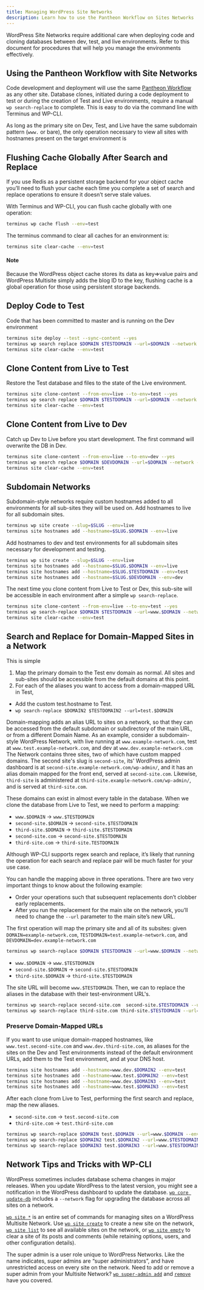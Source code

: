 ```yaml
---
title: Managing WordPress Site Networks
description: Learn how to use the Pantheon Workflow on Sites Networks
---
```

WordPress Site Networks require additional care when deploying code and cloning databases between dev, test, and live environments. Refer to this document for procedures that will help you manage the environments effectively.

## Using the Pantheon Workflow with Site Networks

Code development and deployment will use the same [Pantheon Workflow](/docs/articles/sites/code/using-the-pantheon-workflow) as any other site. Database clones,  initiated during a code deployment to test or during the creation of Test and Live environments, require a manual `wp search-replace` to complete. This is easy to do via the command line with Terminus and WP-CLI.

As long as the primary site on Dev, Test, and Live have the same subdomain pattern (`www.` or bare), the only operation necessary to view all sites with hostnames present on the target environment is

## Flushing Cache Globally After Search and Replace

If you use Redis as a persistent storage backend for your object cache you’ll need to flush your cache each time you complete a set of search and replace operations to ensure it doesn’t serve stale values.

With Terminus and WP-CLI, you can flush cache globally with one operation:

```bash
terminus wp cache flush --env=test
```
The terminus command to clear all caches for an environment is:
```bash
terminus site clear-cache --env=test
```

<div class="alert alert-info" role="alert">
<h4>Note</h4>
Because the WordPress object cache stores its data as key=>value pairs and WordPress Multisite simply adds the blog ID to the key, flushing cache is a global operation for those using persistent storage backends. </div>


## Deploy Code to Test

Code that has been committed to master and is running on the Dev environment
```bash
terminus site deploy --test --sync-content --yes
terminus wp search replace $DOMAIN $TESTDOMAIN --url=$DOMAIN --network --env=test
terminus site clear-cache --env=test
```
## Clone Content from Live to Test
Restore the Test database and files to the state of the Live environment.
```bash
terminus site clone-content --from-env=live --to-env=test --yes
terminus wp search replace $DOMAIN $TESTDOMAIN --url=$DOMAIN --network --env=test
terminus site clear-cache --env=test
```

## Clone Content from Live to Dev
Catch up Dev to Live before you start development. The first command will overwrite the DB in Dev.
```bash
terminus site clone-content --from-env=live --to-env=dev --yes
terminus wp search replace $DOMAIN $DEVDOMAIN --url=$DOMAIN --network --env=test
terminus site clear-cache --env=test
```

## Subdomain Networks

Subdomain-style networks require custom hostnames added to all environments for all sub-sites they will be used on. Add hostnames to live for all subdomain sites.

```bash
terminus wp site create --slug=$SLUG --env=live
terminus site hostnames add --hostname=$SLUG.$DOMAIN --env=live
```
Add hostnames to dev and test environments for all subdomain sites necessary for development and testing.  
```bash
terminus wp site create --slug=$SLUG --env=live
terminus site hostnames add --hostname=$SLUG.$DOMAIN --env=live
terminus site hostnames add --hostname=$SLUG.$TESTDOMAIN --env=test
terminus site hostnames add --hostname=$SLUG.$DEVDOMAIN --env=dev
```
The next time you clone content from Live to Test or Dev, this sub-site will be accessible in each environment after a simple `wp search-replace`.

```bash
terminus site clone-content --from-env=live --to-env=test --yes
terminus wp search-replace $DOMAIN $TESTDOMAIN --url=www.$DOMAIN --network --env=test
terminus site clear-cache --env=test
```

## Search and Replace for Domain-Mapped Sites in a Network

This is simple

1. Map the primary domain to the Test env domain as normal. All sites and sub-sites should be accessible from the default domains at this point.
2. For each of the aliases you want to access from a domain-mapped URL in Test,
 - Add the custom test.hostname to Test.
 - `wp search-replace $DOMAIN2 $TESTDOMAIN2 --url=test.$DOMAIN`

Domain-mapping adds an alias URL to sites on a network, so that they can be accessed from the default subdomain or subdirectory of the main URL, or from a different Domain Name. As an example, consider a subdomain-style WordPress Network, with live running at `www.example-network.com`, test at `www.test.example-network.com`, and dev at `www.dev.example-network.com` The Network contains three sites, two of which have custom mapped domains. The second site's slug is `second-site`,  its' WordPress admin dashboard is at `second-site.example-network.com/wp-admin/`, and it has an alias domain mapped for the front end, served at `second-site.com`. Likewise,  `third-site` is administered at `third-site.example-network.com/wp-admin/`, and is served at `third-site.com`.

These domains can exist in almost every table in the database. When we clone the database from Live to  Test, we need to perform a mapping:

- `www.$DOMAIN` -> `www.$TESTDOMAIN`
- `second-site.$DOMAIN` -> `second-site.$TESTDOMAIN`
- `third-site.$DOMAIN` -> `third-site.$TESTDOMAIN`
- `second-site.com` -> `second-site.$TESTDOMAIN`
- `third-site.com` -> `third-site.TESTDOMAIN`

Although WP-CLI supports regex search and replace, it’s likely that running the operation for each search and replace pair will be much faster for your use case.

You can handle the mapping above in three operations. There are two very important things to know about the following example:

- Order your operations such that subsequent replacements don’t clobber early replacements.
- After you run the replacement for the main site on the network, you’ll need to change the `--url` parameter to the main site’s new URL.

The first operation will map the primary site and all of its subsites:
given `DOMAIN=example-network.com`, `TESTDOMAIN=test.example-network.com`, and `DEVDOMAIN=dev.example-network.com`
```bash
terminus wp search-replace $DOMAIN $TESTDOMAIN --url=www.$DOMAIN --network --env=test
```
- `www.$DOMAIN` -> `www.$TESTDOMAIN`
- `second-site.$DOMAIN` -> `second-site.$TESTDOMAIN`
- `third-site.$DOMAIN` -> `third-site.$TESTDOMAIN`

The site URL will become `www.$TESTDOMAIN`.
Then, we can to replace the aliases in the database with their test-environment URL's.
```bash
terminus wp search-replace second-site.com  second-site.$TESTDOMAIN --url=www.$TESTDOMAIN --network --env=test
terminus wp search-replace third-site.com third-site.$TESTDOMAIN --url=twww.$TESTDOMAIN --network --env=test
```
### Preserve Domain-Mapped URLs

If you want to use unique domain-mapped hostnames, like `www.test.second-site.com` and `www.dev.third-site.com`, as aliases for the sites on the Dev and Test environments instead of the default environment URLs, add them to the Test environment, and at your DNS host.
```bash
terminus site hostnames add --hostname=www.dev.$DOMAIN2 --env=test
terminus site hostnames add --hostname=www.test.$DOMAIN2 --env=test
terminus site hostnames add --hostname=www.dev.$DOMAIN3 --env=test
terminus site hostnames add --hostname=www.test.$DOMAIN3 --env=test
```
After each clone from Live to Test, performing the first search and replace, map the new aliases.
- `second-site.com` -> `test.second-site.com`
- `third-site.com` -> `test.third-site.com`
```bash
terminus wp search-replace $DOMAIN test.$DOMAIN --url=www.$DOMAIN --env=test
terminus wp search-replace $DOMAIN2 test.$DOMAIN2 --url=www.$TESTDOMAIN --env=test
terminus wp search-replace $DOMAIN3 test.$DOMAIN3 --url=www.$TESTDOMAIN --env=test
```

## Network Tips and Tricks with WP-CLI

WordPress sometimes includes database schema changes in major releases. When you update WordPress to the latest version, you might see a notification in the WordPress dashboard to update the database. [`wp core update-db`](http://wp-cli.org/commands/core/update-db/) includes a `--network` flag for upgrading the database across all sites on a network.

[`wp site *`](http://wp-cli.org/commands/site/) is an entire set of commands for managing sites on a WordPress Multisite Network. Use [`wp site create`](http://wp-cli.org/commands/site/create/) to create a new site on the network, [`wp site list`](http://wp-cli.org/commands/site/list/) to see all available sites on the network, or [`wp site empty`](http://wp-cli.org/commands/site/empty/) to clear a site of its posts and comments (while retaining options, users, and other configuration details).

The super admin is a user role unique to WordPress Networks. Like the name indicates, super admins are “super administrators”, and have unrestricted access on every site on the network. Need to add or remove a super admin from your Multisite Network? [`wp super-admin add`](http://wp-cli.org/commands/super-admin/add/) and [`remove`](http://wp-cli.org/commands/super-admin/remove/) have you covered.
